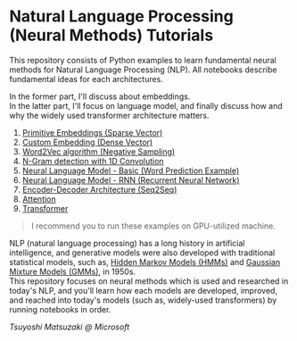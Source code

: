 # Natural Language Processing (Neural Methods) Tutorials

This repository consists of Python examples to learn fundamental neural methods for Natural Language Processing (NLP). All notebooks describe fundamental ideas for each architectures.

In the former part, I'll discuss about embeddings.<br>
In the latter part, I'll focus on language model, and finally discuss how and why the widely used transformer architecture matters.

1. [Primitive Embeddings (Sparse Vector)](./01_sparse_vector.ipynb)
2. [Custom Embedding (Dense Vector)](./02_custom_embedding.ipynb)
3. [Word2Vec algorithm (Negative Sampling)](./03_word2vec.ipynb)
4. [N-Gram detection with 1D Convolution](./04_ngram_cnn.ipynb)
5. [Neural Language Model - Basic (Word Prediction Example)](./05_language_model_basic.ipynb)
6. [Neural Language Model - RNN (Recurrent Neural Network)](./06_language_model_rnn.ipynb)
7. [Encoder-Decoder Architecture (Seq2Seq)](./07_encoder_decoder.ipynb)
8. [Attention](./08_attention.ipynb)
9. [Transformer](./09_transformer.ipynb)

> I recommend you to run these examples on GPU-utilized machine.

NLP (natural language processing) has a long history in artificial intelligence, and generative models were also developed with traditional statistical models, such as, [Hidden Markov Models (HMMs)](https://github.com/tsmatz/hmm-lds-em-algorithm) and [Gaussian Mixture Models (GMMs)](https://github.com/tsmatz/gmm), in 1950s.<br>
This repository focuses on neural methods which is used and researched in today's NLP, and you'll learn how each models are developed, improved, and reached into today's models (such as, widely-used transformers) by running notebooks in order.

*Tsuyoshi Matsuzaki @ Microsoft*
